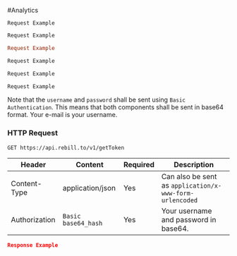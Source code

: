 #Analytics

```shell
Request Example

```

```javascript
Request Example

```

```ruby
Request Example

```

```python
Request Example

```

```php
Request Example

```

```go
Request Example

```

Note that the `username` and `password` shall be sent using `Basic Authentication`. This means that both components shall be sent in base64 format.
Your e-mail is your username.

### HTTP Request

`GET https://api.rebill.to/v1/getToken`

Header | Content | Required | Description
--------- | ----------- | ----------- | -----------
Content-Type | application/json | Yes | Can also be sent as `application/x-www-form-urlencoded`
Authorization | `Basic base64_hash` | Yes | Your username and password in base64.


```json
Response Example

```
